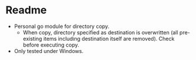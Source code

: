 # Readme

- Personal go module for directory copy.
    - When copy, directory specified as destination is overwritten (all pre-existing items including destination itself are removed). Check before executing copy.
- Only tested under Windows.
